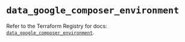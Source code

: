# `data_google_composer_environment`

Refer to the Terraform Registry for docs: [`data_google_composer_environment`](https://registry.terraform.io/providers/hashicorp/google/6.25.0/docs/data-sources/composer_environment).
